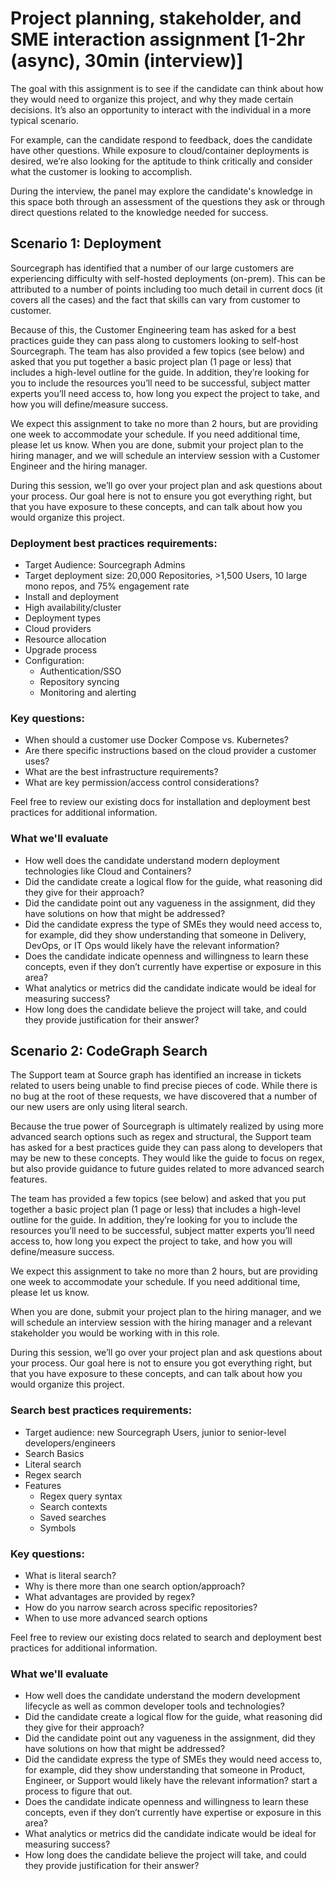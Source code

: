 # Project planning, stakeholder, and SME interaction assignment [1-2hr (async), 30min (interview)]

The goal with this assignment is to see if the candidate can think about how they would need to organize this project, and why they made certain decisions. It’s also an opportunity to interact with the individual in a more typical scenario.

For example, can the candidate respond to feedback, does the candidate have other questions. While exposure to cloud/container deployments is desired, we’re also looking for the aptitude to think critically and consider what the customer is looking to accomplish.

During the interview, the panel may explore the candidate's knowledge in this space both through an assessment of the questions they ask or through direct questions related to the knowledge needed for success.

## Scenario 1: Deployment

Sourcegraph has identified that a number of our large customers are experiencing difficulty with self-hosted deployments (on-prem). This can be attributed to a number of points including too much detail in current docs (it covers all the cases) and the fact that skills can vary from customer to customer.

Because of this, the Customer Engineering team has asked for a best practices guide they can pass along to customers looking to self-host Sourcegraph. The team has also provided a few topics (see below) and asked that you put together a basic project plan (1 page or less) that includes a high-level outline for the guide. In addition, they’re looking for you to include the resources you’ll need to be successful, subject matter experts you’ll need access to, how long you expect the project to take, and how you will define/measure success.

We expect this assignment to take no more than 2 hours, but are providing one week to accommodate your schedule. If you need additional time, please let us know. When you are done, submit your project plan to the hiring manager, and we will schedule an interview session with a Customer Engineer and the hiring manager.

During this session, we’ll go over your project plan and ask questions about your process. Our goal here is not to ensure you got everything right, but that you have exposure to these concepts, and can talk about how you would organize this project.

### Deployment best practices requirements:

- Target Audience: Sourcegraph Admins
- Target deployment size: 20,000 Repositories, >1,500 Users, 10 large mono repos, and 75% engagement rate
- Install and deployment
- High availability/cluster
- Deployment types
- Cloud providers
- Resource allocation
- Upgrade process
- Configuration:
  - Authentication/SSO
  - Repository syncing
  - Monitoring and alerting

### Key questions:

- When should a customer use Docker Compose vs. Kubernetes?
- Are there specific instructions based on the cloud provider a customer uses?
- What are the best infrastructure requirements?
- What are key permission/access control considerations?

Feel free to review our existing docs for installation and deployment best practices for additional information.

### What we'll evaluate

- How well does the candidate understand modern deployment technologies like Cloud and Containers?
- Did the candidate create a logical flow for the guide, what reasoning did they give for their approach?
- Did the candidate point out any vagueness in the assignment, did they have solutions on how that might be addressed?
- Did the candidate express the type of SMEs they would need access to, for example, did they show understanding that someone in Delivery, DevOps, or IT Ops would likely have the relevant information?
- Does the candidate indicate openness and willingness to learn these concepts, even if they don’t currently have expertise or exposure in this area?
- What analytics or metrics did the candidate indicate would be ideal for measuring success?
- How long does the candidate believe the project will take, and could they provide justification for their answer?

## Scenario 2: CodeGraph Search

The Support team at Source graph has identified an increase in tickets related to users being unable to find precise pieces of code. While there is no bug at the root of these requests, we have discovered that a number of our new users are only using literal search.

Because the true power of Sourcegraph is ultimately realized by using more advanced search options such as regex and structural, the Support team has asked for a best practices guide they can pass along to developers that may be new to these concepts. They would like the guide to focus on regex, but also provide guidance to future guides related to more advanced search features.

The team has provided a few topics (see below) and asked that you put together a basic project plan (1 page or less) that includes a high-level outline for the guide. In addition, they’re looking for you to include the resources you’ll need to be successful, subject matter experts you’ll need access to, how long you expect the project to take, and how you will define/measure success.

We expect this assignment to take no more than 2 hours, but are providing one week to accommodate your schedule. If you need additional time, please let us know.

When you are done, submit your project plan to the hiring manager, and we will schedule an interview session with the hiring manager and a relevant stakeholder you would be working with in this role.

During this session, we’ll go over your project plan and ask questions about your process. Our goal here is not to ensure you got everything right, but that you have exposure to these concepts, and can talk about how you would organize this project.

### Search best practices requirements:

- Target audience: new Sourcegraph Users, junior to senior-level developers/engineers
- Search Basics
- Literal search
- Regex search
- Features
  - Regex query syntax
  - Search contexts
  - Saved searches
  - Symbols

### Key questions:

- What is literal search?
- Why is there more than one search option/approach?
- What advantages are provided by regex?
- How do you narrow search across specific repositories?
- When to use more advanced search options

Feel free to review our existing docs related to search and deployment best practices for additional information.

### What we'll evaluate

- How well does the candidate understand the modern development lifecycle as well as common developer tools and technologies?
- Did the candidate create a logical flow for the guide, what reasoning did they give for their approach?
- Did the candidate point out any vagueness in the assignment, did they have solutions on how that might be addressed?
- Did the candidate express the type of SMEs they would need access to, for example, did they show understanding that someone in Product, Engineer, or Support would likely have the relevant information?
  start a process to figure that out.
- Does the candidate indicate openness and willingness to learn these concepts, even if they don’t currently have expertise or exposure in this area?
- What analytics or metrics did the candidate indicate would be ideal for measuring success?
- How long does the candidate believe the project will take, and could they provide justification for their answer?
